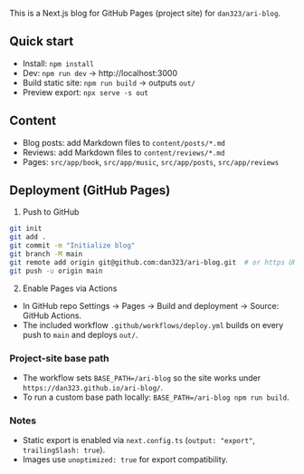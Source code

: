 This is a Next.js blog for GitHub Pages (project site) for `dan323/ari-blog`.

## Quick start

- Install: `npm install`
- Dev: `npm run dev` → http://localhost:3000
- Build static site: `npm run build` → outputs `out/`
- Preview export: `npx serve -s out`

## Content

- Blog posts: add Markdown files to `content/posts/*.md`
- Reviews: add Markdown files to `content/reviews/*.md`
- Pages: `src/app/book`, `src/app/music`, `src/app/posts`, `src/app/reviews`

## Deployment (GitHub Pages)

1) Push to GitHub

```bash
git init
git add .
git commit -m "Initialize blog"
git branch -M main
git remote add origin git@github.com:dan323/ari-blog.git  # or https URL
git push -u origin main
```

2) Enable Pages via Actions

- In GitHub repo Settings → Pages → Build and deployment → Source: GitHub Actions.
- The included workflow `.github/workflows/deploy.yml` builds on every push to `main` and deploys `out/`.

### Project-site base path

- The workflow sets `BASE_PATH=/ari-blog` so the site works under `https://dan323.github.io/ari-blog/`.
- To run a custom base path locally: `BASE_PATH=/ari-blog npm run build`.

### Notes

- Static export is enabled via `next.config.ts` (`output: "export"`, `trailingSlash: true`).
- Images use `unoptimized: true` for export compatibility.
